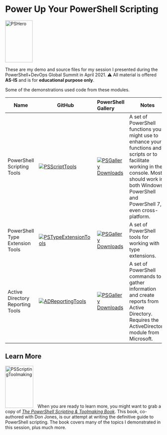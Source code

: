 # Power Up Your PowerShell Scripting

<img src=https://jdhitsolutions.com/blog/wp-content/uploads/2018/07/powershell-hero.jpg alt="PSHero" width=88 height=135>

These are my demo and source files for my session I presented during the PowerShell+DevOps Global Summit in April 2021. :warning: All material is offered **AS-IS** and is for **educational purpose only**.

Some of the demonstrations used code from these modules.

Name| GitHub | PowerShell Gallery | Notes
|---|--- | :--- |---|
PowerShell Scripting Tools | [![PSScriptTools](https://img.shields.io/powershellgallery/v/PSScripttools.png?style=for-the-badge&logo=powershell&label=PSScriptingTools)](https://github.com/jdhitsolutions/PSScriptTools) | [![PSGallery Downloads](https://img.shields.io/powershellgallery/dt/PSScripttools.png?style=for-the-badge&logo=powershell&label=Downloads)](https://www.powershellgallery.com/packages/PSScriptTools/) | A set of PowerShell functions you might use to enhance your functions and scripts or to facilitate working in the console. Most should work in both Windows PowerShell and PowerShell 7, even cross-platform.
PowerShell Type Extension Tools | [![PSTypeExtensionTools](https://img.shields.io/powershellgallery/v/PSTypeExtensionTools.png?style=for-the-badge&logo=powershell&label=PSTypeExtensionTools)](https://github.com/jdhitsolutions/PSTypeExtensionTools) | [![PSGallery Downloads](https://img.shields.io/powershellgallery/dt/PSTypeExtensionTools.png?style=for-the-badge&logo=powershell&label=Downloads)](https://www.powershellgallery.com/packages/PSTypeExtensionTools/) | A set of PowerShell tools for working with type extensions.
Active Directory Reporting Tools | [![ADReportingTools](https://img.shields.io/powershellgallery/v/ADReportingTools.png?style=for-the-badge&logo=powershell&label=ADReportingTools)](https://github.com/jdhitsolutions/ADReportingTools) | [![PSGallery Downloads](https://img.shields.io/powershellgallery/dt/ADReportingTools.png?style=for-the-badge&&logo=powershell&label=Downloads)](https://www.powershellgallery.com/packages/ADReportingTools/)| A set of PowerShell commands to gather information and create reports from Active Directory. Requires the ActiveDirectory module from Microsoft.

## Learn More

<img src=https://jdhitsolutions.com/blog/wp-content/uploads/2017/02/scripting-toolmaking-small.png alt="PSScriptingToolmaking" width=90 height=135 style="align:left;padding-right:10px;"> When you are ready to learn more, you might want to grab a copy of [_The PowerShell Scripting & Toolmaking Book_](https://leanpub.com/powershell-scripting-toolmaking). This book, co-authored with Don Jones, is our attempt at writing the definitive guide to PowerShell scripting. The book covers many of the topics I demonstrated in this session, plus much more.

